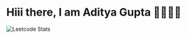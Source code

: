 # Hiii there, I am Aditya Gupta 👋🏻👋🏻

<!--
![Leetcode Stats](https://leetcard.jacoblin.cool/guptaadi625?ext=heatmap&theme=transparent&radius=20)
-->

![Leetcode Stats](https://leetcard.jacoblin.cool/guptaadi625?ext=contest&theme=transparent&radius=20&width=1000)

<!--
**guptaadi625/guptaadi625** is a ✨ _special_ ✨ repository because its `README.md` (this file) appears on your GitHub profile.
![](https://leetcard.jacoblin.cool/guptaadi625?animation=true)

Here are some ideas to get you started:

- 🔭 I’m currently working on ...
- 🌱 I’m currently learning ...
- 👯 I’m looking to collaborate on ...
- 🤔 I’m looking for help with ...
- 💬 Ask me about ...
- 📫 How to reach me: ...
- 😄 Pronouns: ...
- ⚡ Fun fact: ...
-->

<!--
When Its better 
[![Anurag's GitHub stats](https://github-readme-stats.vercel.app/api?username=anuraghazra)](https://github.com/anuraghazra/github-readme-stats)
-->
